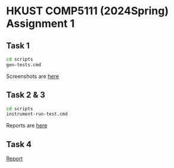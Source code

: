 # HKUST COMP5111 (2024Spring) Assignment 1

## Task 1
```cmd
cd scripts
gen-tests.cmd
```
Screenshots are [here](screenshots)
## Task 2 & 3
```cmd
cd scripts
instrument-run-test.cmd
```
Reports are [here](report)
## Task 4
[Report](Task4_Report.pdf)